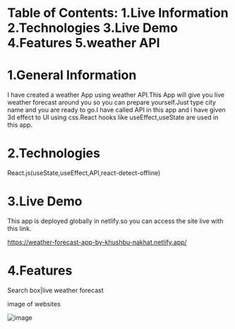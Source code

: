 # Table of Contents: 1.Live Information 2.Technologies 3.Live Demo 4.Features 5.weather API

# 1.General Information

I have created a weather App using weather API.This App will give you live weather forecast around you so you can prepare yourself.Just type city name and you are ready to go.I have called API in this app and i have given 3d effect to UI using css.React hooks like useEffect,useState are used in this app.

# 2.Technologies

React.js(useState,useEffect,API,react-detect-offline)

# 3.Live Demo
This app is deployed globally in netlify.so you can access the site live with this link.

https://weather-forecast-app-by-khushbu-nakhat.netlify.app/


# 4.Features

Search box|live weather forecast

image of websites

![image](https://user-images.githubusercontent.com/86652571/147736656-b4742b25-4e3f-42ae-8fa4-b5a82736b17d.png)




